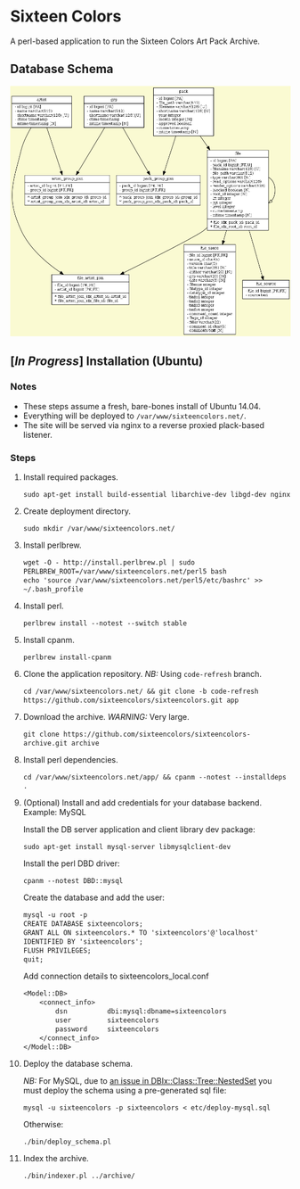 # Sixteen Colors

A perl-based application to run the Sixteen Colors Art Pack Archive.

## Database Schema

![Database Schema](etc/schema.png)

## [*In Progress*] Installation (Ubuntu)

### Notes

* These steps assume a fresh, bare-bones install of Ubuntu 14.04.
* Everything will be deployed to `/var/www/sixteencolors.net/`.
* The site will be served via nginx to a reverse proxied plack-based listener.

### Steps

1. Install required packages.

    ```
    sudo apt-get install build-essential libarchive-dev libgd-dev nginx
    ```

2. Create deployment directory.

    ```
    sudo mkdir /var/www/sixteencolors.net/
    ```

3. Install perlbrew.

    ```
    wget -O - http://install.perlbrew.pl | sudo PERLBREW_ROOT=/var/www/sixteencolors.net/perl5 bash
    echo 'source /var/www/sixteencolors.net/perl5/etc/bashrc' >> ~/.bash_profile
    ```

4. Install perl.

    ```
    perlbrew install --notest --switch stable
    ```

5. Install cpanm.

    ```
    perlbrew install-cpanm
    ```

6. Clone the application repository. *NB:* Using `code-refresh` branch.

    ```
    cd /var/www/sixteencolors.net/ && git clone -b code-refresh https://github.com/sixteencolors/sixteencolors.git app
    ```

7. Download the archive. *WARNING:* Very large.

    ```
    git clone https://github.com/sixteencolors/sixteencolors-archive.git archive
    ```

8. Install perl dependencies.

    ```
    cd /var/www/sixteencolors.net/app/ && cpanm --notest --installdeps .
    ```

9. (Optional) Install and add credentials for your database backend. Example: MySQL

    Install the DB server application and client library dev package:

    ```
    sudo apt-get install mysql-server libmysqlclient-dev
    ```

    Install the perl DBD driver:

    ```
    cpanm --notest DBD::mysql
    ```

    Create the database and add the user:
    ```
    mysql -u root -p
    CREATE DATABASE sixteencolors;
    GRANT ALL ON sixteencolors.* TO 'sixteencolors'@'localhost' IDENTIFIED BY 'sixteencolors';
    FLUSH PRIVILEGES;
    quit;
    ```

    Add connection details to sixteencolors_local.conf

    ```
    <Model::DB>
        <connect_info>
            dsn          dbi:mysql:dbname=sixteencolors
            user         sixteencolors
            password     sixteencolors
        </connect_info>
    </Model::DB>
    ```

10. Deploy the database schema.

    *NB:* For MySQL, due to [an issue in DBIx::Class::Tree::NestedSet](https://rt.cpan.org/Ticket/Display.html?id=98147) you must
    deploy the schema using a pre-generated sql file:

    ```
    mysql -u sixteencolors -p sixteencolors < etc/deploy-mysql.sql
    ```

    Otherwise:

    ```
    ./bin/deploy_schema.pl
    ```

11. Index the archive.

    ```
    ./bin/indexer.pl ../archive/
    ```
